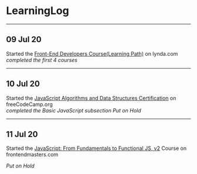 # LearningLog

----------------------------------------------------------

## 09 Jul 20

Started the [Front-End Developers Course(Learning Path)](https://www.lynda.com/learning-paths/Web/become-a-front-end-web-developer) on lynda.com                             
*completed the first 4 courses*

----------------------------------------------------------
## 10 Jul 20 

Started the [JavaScript Algorithms and Data Structures Certification](https://www.freecodecamp.org/learn/javascript-algorithms-and-data-structures/basic-javascript/) on freeCodeCamp.org                                                                                                                                                                   
*completed the *Basic JavaScript* subsection*
*Put on Hold*

----------------------------------------------------------
## 11 Jul 20 

Started the [JavaScript: From Fundamentals to Functional JS, v2](https://frontendmasters.com/courses/js-fundamentals-functional-v2/) Course on frontendmasters.com

*Put on Hold*

